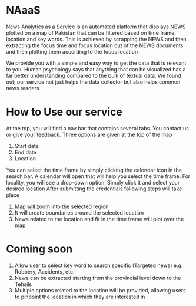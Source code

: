 # NAaaS
News Analytics as a Service is an automated platform that displays NEWS plotted on a map of Pakistan that can be filtered based on time frame, location and key words. This is achieved by scrapping the NEWS and then extracting the focus time and focus location out of the NEWS documents and then plotting them according to the focus location

We provide you with a simple and easy way to get the data that is relevant to you. Human psychology says that anything that can be visualized has a far better understanding compared to the bulk of textual data. We found out; our service not just helps the data collector but also helps common news readers

# How to Use our service

At the top, you will find a nav bar that contains several tabs. You contact us or give your feedback.
Three options are given at the top of the map
1.	Start date
2.	End date
3.	Location

You can select the time frame by simply clicking the calendar icon in the search bar. A calendar will open that will help you select the time frame. For locality, you will see a drop-down option. Simply click it and select your desired location
After submitting the credentials following steps will take place

1.	Map will zoom into the selected region
2.	It will create boundaries around the selected location
3.	News related to the location and fit in the time frame will plot over the map
# Coming soon

1.	Allow user to select key word to search specific (Targeted news) e.g. Robbery, Accidents, etc.
2.	News can be extracted starting from the provincial level down to the Tehsils
3.	Multiple options related to the location will be provided, allowing users to pinpoint the location in which they are interested in
